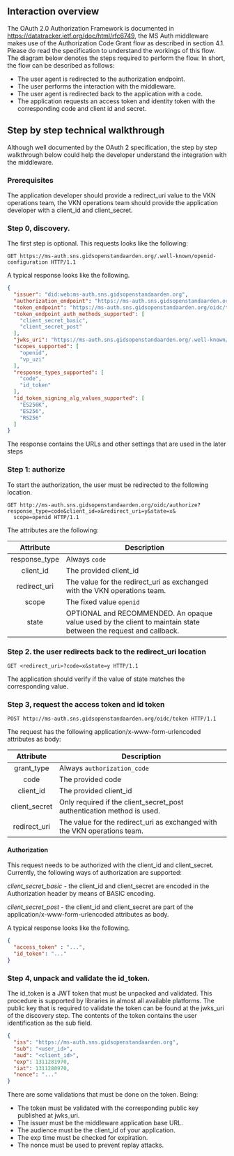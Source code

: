 ## Interaction overview

The OAuth 2.0 Authorization Framework is documented in https://datatracker.ietf.org/doc/html/rfc6749, the MS Auth
middleware makes use of the Authorization Code Grant flow as described in section 4.1. Please do read the specification
to understand the workings of this flow. The diagram below denotes the steps required to perform the flow. In short, the
flow can be described as follows:

* The user agent is redirected to the authorization endpoint.
* The user performs the interaction with the middleware.
* The user agent is redirected back to the application with a code.
* The application requests an access token and identity token with the corresponding code and client id and secret.

## Step by step technical walkthrough

Although well documented by the OAuth 2 specification, the step by step walkthrough below could help the developer
understand the integration with the middleware.

### Prerequisites

The application developer should provide a redirect_uri value to the VKN operations team, the VKN operations team should
provide the application developer with a client_id and client_secret.

### Step 0, discovery.

The first step is optional.
This requests looks like the following:

```http request
GET https://ms-auth.sns.gidsopenstandaarden.org/.well-known/openid-configuration HTTP/1.1
```

A typical response looks like the following.

```json
{
  "issuer": "did:web:ms-auth.sns.gidsopenstandaarden.org",
  "authorization_endpoint": "https://ms-auth.sns.gidsopenstandaarden.org/oidc/authorize",
  "token_endpoint": "https://ms-auth.sns.gidsopenstandaarden.org/oidc/token",
  "token_endpoint_auth_methods_supported": [
    "client_secret_basic",
    "client_secret_post"
  ],
  "jwks_uri": "https://ms-auth.sns.gidsopenstandaarden.org/.well-known/jwks.json",
  "scopes_supported": [
    "openid",
    "vp_uzi"
  ],
  "response_types_supported": [
    "code",
    "id_token"
  ],
  "id_token_signing_alg_values_supported": [
    "ES256K",
    "ES256",
    "RS256"
  ]
}
```

The response contains the URLs and other settings that are used in the later steps

### Step 1: authorize

To start the authorization, the user must be redirected to the following location.

```http request
GET http://ms-auth.sns.gidsopenstandaarden.org/oidc/authorize?response_type=code&client_id=x&redirect_uri=y&state=x&
  scope=openid HTTP/1.1
```

The attributes are the following:

|   Attribute   | Description                                                                                                      |
|:-------------:|------------------------------------------------------------------------------------------------------------------|
| response_type | Always `code`                                                                                                    |
|   client_id   | The provided client_id                                                                                           |
| redirect_uri  | The value for the redirect_uri as exchanged with the VKN operations team.                                        |
|     scope     | The fixed value `openid`                                                                                         |
|     state     | OPTIONAL and RECOMMENDED. An opaque value used by the client to maintain state between the request and callback. |

### Step 2. the user redirects back to the redirect_uri location

```http request
GET <redirect_uri>?code=x&state=y HTTP/1.1
```

The application should verify if the value of state matches the corresponding value.

### Step 3, request the access token and id token

```http request
POST http://ms-auth.sns.gidsopenstandaarden.org/oidc/token HTTP/1.1
```

The request has the following application/x-www-form-urlencoded attributes as body:

|   Attribute   | Description                                                               |
|:-------------:|---------------------------------------------------------------------------|
|  grant_type   | Always `authorization_code`                                               |
|     code      | The provided code                                                         |
|   client_id   | The provided client_id                                                    |
| client_secret | Only required if the client_secret_post authentication method is used.    |
| redirect_uri  | The value for the redirect_uri as exchanged with the VKN operations team. |

#### Authorization
This request needs to be authorized with the client_id and client_secret. Currently, the following ways of authorization are supported:

*client_secret_basic* - the client_id and client_secret are encoded in the Authorization header by means of BASIC encoding.

*client_secret_post* - the client_id and client_secret are part of the application/x-www-form-urlencoded attributes as body.

A typical response looks like the following.
```json
{
  "access_token" : "...",
  "id_token": "..."
}
```

### Step 4, unpack and validate the id_token.
The id_token is a JWT token that must be unpacked and validated. This procedure is supported by libraries in almost all available platforms. The public key that is required to validate the token can be found at the jwks_uri of the discovery step. The contents of the token contains the user identification as the sub field.

```JSON
{
  "iss": "https://ms-auth.sns.gidsopenstandaarden.org",
  "sub": "<user_id>",
  "aud": "<client_id>",
  "exp": 1311281970,
  "iat": 1311280970,
  "nonce": "..."
}
```

There are some validations that must be done on the token. Being:
* The token must be validated with the corresponding public key published at jwks_uri.
* The issuer must be the middleware application base URL.
* The audience must be the client_id of your application.
* The exp time must be checked for expiration.
* The nonce must be used to prevent replay attacks.

